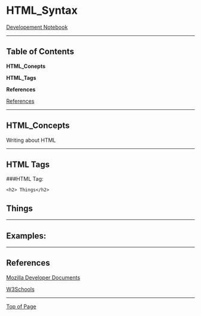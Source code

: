 # HTML_Syntax
[Developement Notebook](Table%20of%20Contents.md)
_______________________________________________________

## Table of Contents
**HTML_Conepts**

**HTML_Tags**

**References**

[References](#References)
_______________________________________________________

## HTML_Concepts

Writing about HTML

_______________________________________________________
## HTML Tags

###HTML Tag:
```
<h2> Things</h2>
```
<h2> Things</h2>

_______________________________________________________

## Examples:












_______________________________________________________
## References

[Mozilla Developer Documents](https://developer.mozilla.org/en-US/docs/Learn/HTML)

[W3Schools](https://www.w3schools.com/html/)
_______________________________________________________

[Top of Page](#HTML_Syntax)